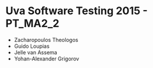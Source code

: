 # Uva Software Testing 2015 - PT_MA2_2

- Zacharopoulos Theologos
- Guido Loupias
- Jelle van Assema 
- Yohan-Alexander Grigorov
